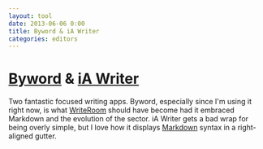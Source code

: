 ```yaml
---
layout: tool
date: 2013-06-06 0:00
title: Byword & iA Writer
categories: editors
---
```


# [Byword](http://itunes.apple.com/us/app/byword/id420212497?mt=12) & [iA Writer](http://itunes.apple.com/us/app/ia-writer/id439623248?mt=12)
Two fantastic focused writing apps. Byword, especially since I'm using it right now, is what [WriteRoom](http://www.hogbaysoftware.com/products/writeroom) should have become had it embraced Markdown and the evolution of the sector. iA Writer gets a bad wrap for being overly simple, but I love how it displays [Markdown](http://daringfireball.net/projects/markdown/) syntax in a right-aligned gutter.